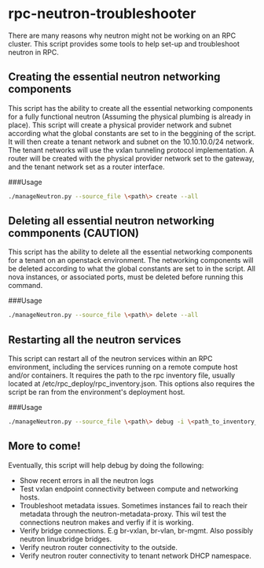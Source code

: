 # rpc-neutron-troubleshooter
There are many reasons why neutron might not be working on an RPC cluster. This script provides some tools to help set-up and troubleshoot neutron in RPC.

## Creating the essential neutron networking components
This script has the ability to create all the essential networking components for a fully functional neutron (Assuming the physical plumbing is already in place). This script will create a physical provider network and subnet according what the global constants are set to in the beggining of the script. It will then create a tenant network and subnet on the 10.10.10.0/24 network. The tenant networks will use the vxlan tunneling protocol implementation. A router will be created with the physical provider network set to the gateway, and the tenant network set as a router interface.

###Usage
```bash
./manageNeutron.py --source_file \<path\> create --all
```

## Deleting all essential neutron networking commponents (CAUTION)
This script has the ability to delete all the essential networking components for a tenant on an openstack environment. The networking components will be deleted according to what the global constants are set to in the script. All nova instances, or associated ports, must be deleted before running this command.

###Usage
```bash
./manageNeutron.py --source_file \<path\> delete --all
```

## Restarting all the neutron services
This script can restart all of the neutron services within an RPC environment, including the services running on a remote compute host and/or containers. It requires the path to the rpc inventory file, usually located at /etc/rpc_deploy/rpc_inventory.json.
This options also requires the script be ran from the environment's deployment host.

###Usage
```bash
./manageNeutron.py --source_file \<path\> debug -i \<path_to_inventory_file\> --restart_services
```

## More to come!
Eventually, this script will help debug by doing the following:
* Show recent errors in all the neutron logs
* Test vxlan endpoint connectivity between compute and networking hosts.
* Troubleshoot metadata issues. Sometimes instances fail to reach their metadata through the neutron-metadata-proxy. This wil test the connections neutron makes and verfiy if it is working.
* Verify bridge connections. E.g br-vxlan, br-vlan, br-mgmt. Also possibly neutron linuxbridge bridges.
* Verify neutron router connectivity to the outside.
* Verify neutron router connectivity to tenant network DHCP namespace.
